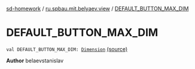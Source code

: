 [sd-homework](../index.md) / [ru.spbau.mit.belyaev.view](index.md) / [DEFAULT_BUTTON_MAX_DIM](.)

# DEFAULT_BUTTON_MAX_DIM

`val DEFAULT_BUTTON_MAX_DIM: `[`Dimension`](http://docs.oracle.com/javase/6/docs/api/java/awt/Dimension.html) [(source)](https://github.com/StasBel/sd-homework/blob/gRPC/src/main/kotlin/ru/spbau/mit/belyaev/view/Primitives.kt#L24)

**Author**
belaevstanislav


